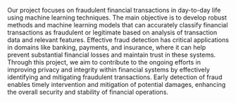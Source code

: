Our project focuses on fraudulent financial transactions in day-to-day life using machine learning techniques. The main objective is to develop robust methods and machine learning models that can accurately classify financial transactions as fraudulent or legitimate based on analysis of transaction data and relevant features. Effective fraud detection has critical applications in domains like banking, payments, and insurance, where it can help prevent substantial financial losses and maintain trust in these systems.
Through this project, we aim to contribute to the ongoing efforts in improving privacy and integrity within financial systems by effectively identifying and mitigating fraudulent transactions. Early detection of fraud enables timely intervention and mitigation of potential damages, enhancing the overall security and stability of financial operations.

